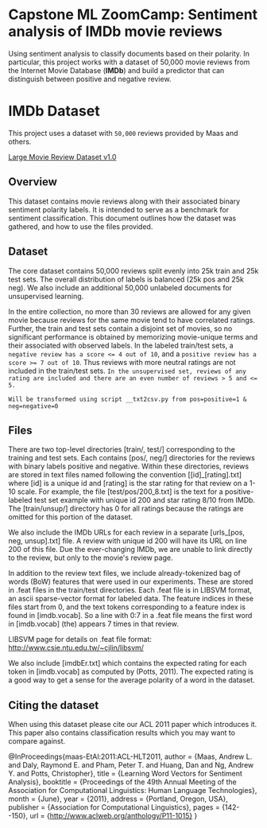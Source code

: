 # Capstone ML ZoomCamp: Sentiment analysis of IMDb movie reviews

Using sentiment analysis to classify documents based on their polarity. In particular, this project works with a dataset of 50,000 movie reviews from the Internet Movie Database (__IMDb__) and build a predictor that can distinguish between positive and negative review.

# IMDb Dataset

This project uses a dataset with `50,000` reviews provided by Maas and others.

[Large Movie Review Dataset v1.0](http://ai.stanford.edu/~amaas/data/sentiment/)

## Overview
This dataset contains movie reviews along with their associated binary sentiment polarity labels. It is intended to serve as a benchmark for sentiment classification. This document outlines how the dataset was gathered, and how to use the files provided.

## Dataset
The core dataset contains 50,000 reviews split evenly into 25k train and 25k test sets. The overall distribution of labels is balanced (25k pos and 25k neg). We also include an additional 50,000 unlabeled documents for unsupervised learning.

In the entire collection, no more than 30 reviews are allowed for any given movie because reviews for the same movie tend to have correlated ratings. Further, the train and test sets contain a disjoint set of movies, so no significant performance is obtained by memorizing movie-unique terms and their associated with observed labels. In the labeled train/test sets, a `negative review has a score <= 4 out of 10`, and a `positive review has a score >= 7 out of 10`. Thus reviews with more neutral ratings are not included in the train/test sets. `In the unsupervised set, reviews of any rating are included and there are an even number of reviews > 5 and <= 5.`

`Will be transformed using script __txt2csv.py from pos=positive=1 & neg=negative=0`

## Files
There are two top-level directories [train/, test/] corresponding to the training and test sets. Each contains [pos/, neg/] directories for the reviews with binary labels positive and negative. Within these directories, reviews are stored in text files named following the convention [[id]_[rating].txt] where [id] is a unique id and [rating] is the star rating for that review on a 1-10 scale. For example, the file [test/pos/200_8.txt] is the text for a positive-labeled test set example with unique id 200 and star rating 8/10 from IMDb. The [train/unsup/] directory has 0 for all ratings because the ratings are omitted for this portion of the dataset.

We also include the IMDb URLs for each review in a separate [urls_[pos, neg, unsup].txt] file. A review with unique id 200 will have its URL on line 200 of this file. Due the ever-changing IMDb, we are unable to link directly to the review, but only to the movie's review page.

In addition to the review text files, we include already-tokenized bag of words (BoW) features that were used in our experiments. These are stored in .feat files in the train/test directories. Each .feat file is in LIBSVM format, an ascii sparse-vector format for labeled data. The feature indices in these files start from 0, and the text tokens corresponding to a feature index is found in [imdb.vocab]. So a line with 0:7 in a .feat file means the first word in [imdb.vocab] (the) appears 7 times in that review.

LIBSVM page for details on .feat file format: http://www.csie.ntu.edu.tw/~cjlin/libsvm/

We also include [imdbEr.txt] which contains the expected rating for each token in [imdb.vocab] as computed by (Potts, 2011). The expected rating is a good way to get a sense for the average polarity of a word in the dataset.

## Citing the dataset
When using this dataset please cite our ACL 2011 paper which introduces it. This paper also contains classification results which you may want to compare against.

@InProceedings{maas-EtAl:2011:ACL-HLT2011, author = {Maas, Andrew L. and Daly, Raymond E. and Pham, Peter T. and Huang, Dan and Ng, Andrew Y. and Potts, Christopher}, title = {Learning Word Vectors for Sentiment Analysis}, booktitle = {Proceedings of the 49th Annual Meeting of the Association for Computational Linguistics: Human Language Technologies}, month = {June}, year = {2011}, address = {Portland, Oregon, USA}, publisher = {Association for Computational Linguistics}, pages = {142--150}, url = {http://www.aclweb.org/anthology/P11-1015} }
